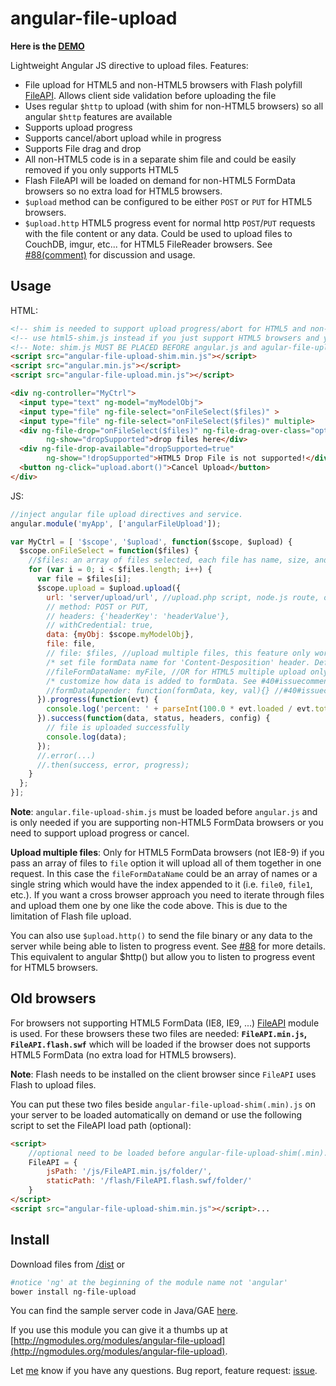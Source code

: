 angular-file-upload
===================


**Here is the <a href="http://angular-file-upload.appspot.com/" target="_blank">DEMO</a>**

Lightweight Angular JS directive to upload files. Features:
* File upload for HTML5 and non-HTML5 browsers with Flash polyfill [FileAPI](https://github.com/mailru/FileAPI). Allows client side validation before uploading the file
* Uses regular `$http` to upload (with shim for non-HTML5 browsers) so all angular `$http` features are available
* Supports upload progress
* Supports cancel/abort upload while in progress
* Supports File drag and drop
* All non-HTML5 code is in a separate shim file and could be easily removed if you only supports HTML5
* Flash FileAPI will be loaded on demand for non-HTML5 FormData browsers so no extra load for HTML5 browsers.
* `$upload` method can be configured to be either `POST` or `PUT` for HTML5 browsers.
* `$upload.http` HTML5 progress event for normal http `POST`/`PUT` requests with the file content or any data. Could be used to upload files to CouchDB, imgur, etc... for HTML5 FileReader browsers. See [#88(comment)](https://github.com/danialfarid/angular-file-upload/issues/88#issuecomment-31366487) for discussion and usage.

## Usage

HTML:
```html
<!-- shim is needed to support upload progress/abort for HTML5 and non-HTML5 FormData browsers.-->
<!-- use html5-shim.js instead if you just support HTML5 browsers and you need progress event-->
<!-- Note: shim.js MUST BE PLACED BEFORE angular.js and agular-file-upload.js AFTER angular.js-->
<script src="angular-file-upload-shim.min.js"></script> 
<script src="angular.min.js"></script>
<script src="angular-file-upload.min.js"></script> 

<div ng-controller="MyCtrl">
  <input type="text" ng-model="myModelObj">
  <input type="file" ng-file-select="onFileSelect($files)" >
  <input type="file" ng-file-select="onFileSelect($files)" multiple>
  <div ng-file-drop="onFileSelect($files)" ng-file-drag-over-class="optional-css-class"
        ng-show="dropSupported">drop files here</div>
  <div ng-file-drop-available="dropSupported=true" 
        ng-show="!dropSupported">HTML5 Drop File is not supported!</div>
  <button ng-click="upload.abort()">Cancel Upload</button>
</div>
```

JS:
```js
//inject angular file upload directives and service.
angular.module('myApp', ['angularFileUpload']);

var MyCtrl = [ '$scope', '$upload', function($scope, $upload) {
  $scope.onFileSelect = function($files) {
    //$files: an array of files selected, each file has name, size, and type.
    for (var i = 0; i < $files.length; i++) {
      var file = $files[i];
      $scope.upload = $upload.upload({
        url: 'server/upload/url', //upload.php script, node.js route, or servlet url
        // method: POST or PUT,
        // headers: {'headerKey': 'headerValue'},
        // withCredential: true,
        data: {myObj: $scope.myModelObj},
        file: file,
        // file: $files, //upload multiple files, this feature only works in HTML5 FromData browsers
        /* set file formData name for 'Content-Desposition' header. Default: 'file' */
        //fileFormDataName: myFile, //OR for HTML5 multiple upload only a list: ['name1', 'name2', ...]
        /* customize how data is added to formData. See #40#issuecomment-28612000 for example */
        //formDataAppender: function(formData, key, val){} //#40#issuecomment-28612000
      }).progress(function(evt) {
        console.log('percent: ' + parseInt(100.0 * evt.loaded / evt.total));
      }).success(function(data, status, headers, config) {
        // file is uploaded successfully
        console.log(data);
      });
      //.error(...)
      //.then(success, error, progress); 
    }
  };
}];
```

**Note**: `angular.file-upload-shim.js` must be loaded before `angular.js` and is only needed if you are supporting non-HTML5 FormData browsers or you need to support upload progress or cancel.

**Upload multiple files**: Only for HTML5 FormData browsers (not IE8-9) if you pass an array of files to `file` option it will upload all of them together in one request. In this case the `fileFormDataName` could be an array of names or a single string which would have the index appended to it (i.e. `file0`, `file1`, etc.). If you want a cross browser approach you need to iterate through files and upload them one by one like the code above. This is due to the limitation of Flash file upload.

You can also use `$upload.http()` to send the file binary or any data to the server while being able to listen to progress event. See [#88](https://github.com/danialfarid/angular-file-upload/issues/88) for more details.
This equivalent to angular $http() but allow you to listen to progress event for HTML5 browsers.

## Old browsers

For browsers not supporting HTML5 FormData (IE8, IE9, ...) [FileAPI](https://github.com/mailru/FileAPI) module is used. 
For these browsers these two files are needed:  **`FileAPI.min.js`, `FileAPI.flash.swf`** which will be loaded if the browser does not supports HTML5 FormData (no extra load for HTML5 browsers).

**Note**: Flash needs to be installed on the client browser since `FileAPI` uses Flash to upload files.

You can put these two files beside `angular-file-upload-shim(.min).js` on your server to be loaded automatically on demand or use the following script to set the FileAPI load path (optional):
```html
<script>
    //optional need to be loaded before angular-file-upload-shim(.min).js
    FileAPI = {
        jsPath: '/js/FileAPI.min.js/folder/',
        staticPath: '/flash/FileAPI.flash.swf/folder/'
    }
</script>
<script src="angular-file-upload-shim.min.js"></script>...
```

## Install

Download files from [/dist](https://github.com/danialfarid/angular-file-upload/blob/master/dist) or 
```sh
#notice 'ng' at the beginning of the module name not 'angular'
bower install ng-file-upload 
```

You can find the sample server code in Java/GAE [here](https://github.com/danialfarid/angular-file-upload/blob/master/demo/src/com/df/angularfileupload/FileUpload.java).

If you use this module you can give it a thumbs up at [http://ngmodules.org/modules/angular-file-upload](http://ngmodules.org/modules/angular-file-upload).

Let [me](mailto:danial.farid@gmail.com) know if you have any questions. Bug report, feature request: [issue](https://github.com/danialfarid/angular-file-upload/issues).



